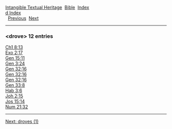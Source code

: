 [Intangible Textual Heritage](../../index)  [Bible](../index) 
[Index](index)   
[d Index](_d_)  
  [Previous](c03412)  [Next](c03414) 

------------------------------------------------------------------------

### &lt;drove&gt; 12 entries

[Ch1 8:13](../kjv/ch1008.htm#013)  
[Exo 2:17](../kjv/exo002.htm#017)  
[Gen 15:11](../kjv/gen015.htm#011)  
[Gen 3:24](../kjv/gen003.htm#024)  
[Gen 32:16](../kjv/gen032.htm#016)  
[Gen 32:16](../kjv/gen032.htm#016)  
[Gen 32:16](../kjv/gen032.htm#016)  
[Gen 33:8](../kjv/gen033.htm#008)  
[Hab 3:6](../kjv/hab003.htm#006)  
[Joh 2:15](../kjv/joh002.htm#015)  
[Jos 15:14](../kjv/jos015.htm#014)  
[Num 21:32](../kjv/num021.htm#032)  

------------------------------------------------------------------------

[Next: droves (1)](c03414)
